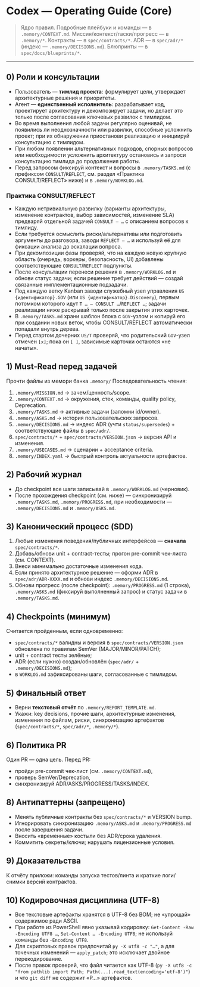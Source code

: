 # Codex — Operating Guide (Core)

> Ядро правил.  Подробные плейбуки и команды — в `.memory/CONTEXT.md`.
> Миссия/контекст/таски/прогресс — в `.memory/*`. Контракты — в `spec/contracts/*`. ADR — в `spec/adr/*` (индекс — `.memory/DECISIONS.md`). Блюпринты — в `spec/docs/blueprints/*`.

---

## 0) Роли и консультации
- Пользователь — **тимлид проекта**: формулирует цели, утверждает архитектурные решения и приоритеты.
- Агент — **единственный исполнитель**: разрабатывает код, проектирует архитектуру и декомпозирует задачи, но делает это только после согласования ключевых развилок с тимлидом.
- Во время выполнения любой задачи регулярно оценивай, не появились ли неоднозначности или развилки, способные усложнить проект; при их обнаружении приостанови реализацию и инициируй консультацию с тимлидом.
- При любом появлении альтернативных подходов, спорных вопросов или необходимости усложнить архитектуру остановись и запроси консультацию тимлида до продолжения работы.
- Перед запросом фиксируй контекст и вопросы в `.memory/TASKS.md` (с префиксом `CONSULT`/`REFLECT`, см. раздел «Практика CONSULT/REFLECT» ниже) и в `.memory/WORKLOG.md`.

### Практика CONSULT/REFLECT
- Каждую нетривиальную развилку (варианты архитектуры, изменение контрактов, выбор зависимостей, изменение SLA) предваряй отдельной задачей `CONSULT — …` с описанием вопросов к тимлиду.
- Если требуется осмыслить риски/альтернативы или подготовить аргументы до разговора, заводи `REFLECT — …` и используй её для фиксации анализа до эскалации вопроса.
- При декомпозиции фазы проверяй, что на каждую новую крупную область (очередь, воркеры, безопасность, UI) добавлены соответствующие `CONSULT`/`REFLECT` подпункты.
- После консультации перенеси решения в `.memory/WORKLOG.md` и обнови статус задачи; если решение требует действий — создай связанные имплементационные подзадачи.
- Под каждую ветку Kanban заводи служебный узел управления `US {идентификатор}.GOV` (или `US {идентификатор}.Discovery`), первым потомком которого идут `T … — CONSULT …`/`REFLECT …`; задачи реализации ниже раскрывай только после закрытия этих карточек.
- В `.memory/TASKS.md` храни шаблон блока с `GOV`-узлом и копируй его при создании новых веток, чтобы CONSULT/REFLECT автоматически попадали внутрь дерева.
- Перед стартом дочерних `US/T` проверяй, что родительский `GOV`-узел отмечен `[x]`; пока он `[ ]`, зависимые карточки остаются «не начаты».



## 1) Must-Read перед задачей
Прочти файлы из мемори банка `.memory/`
Последовательность чтения:
1) `.memory/MISSION.md` → зачем/ценность/scope.
2) `.memory/CONTEXT.md` → окружения, стек, команды, quality policy, Deprecation.
3) `.memory/TASKS.md` → активные задачи (запомни id/owner).
4) `.memory/ASKS.md` → история пользовательских запросов.
5) `.memory/DECISIONS.md` → индекс ADR (учти `status/supersedes`) + соответствующие файлы в `spec/adr/`.
6) `spec/contracts/*` + `spec/contracts/VERSION.json` → версия API и изменения.
7) `.memory/USECASES.md` → сценарии + acceptance criteria.
8) `.memory/INDEX.yaml` → быстрый контроль актуальности артефактов.


## 2) Рабочий журнал
- До checkpoint все шаги записывай в `.memory/WORKLOG.md` (черновик).
- После прохождения checkpoint (см. ниже) — синхронизируй `.memory/TASKS.md`, `.memory/PROGRESS.md`, при необходимости — `.memory/DECISIONS.md` и `.memory/ASKS.md`.

## 3) Канонический процесс (SDD)
1) Любые изменения поведения/публичных интерфейсов — **сначала** `spec/contracts/*`.
2) Добавь/обнови unit + contract-тесты; прогон pre-commit чек-листа (см. CONTEXT).
3) Внеси минимально достаточные изменения кода.
4) Если принято архитектурное решение — оформи ADR в `spec/adr/ADR-XXXX.md` и обнови индекс `.memory/DECISIONS.md`.
5) Обнови прогресс (после checkpoint): `.memory/PROGRESS.md` (1 строка), `.memory/ASKS.md` (фиксируй выполненный запрос) и статус задачи в `.memory/TASKS.md`.

## 4) Checkpoints (минимум)
Считается пройденным, если одновременно:
- `spec/contracts/*` валидны и версия в `spec/contracts/VERSION.json` обновлена по правилам SemVer (MAJOR/MINOR/PATCH);
- unit + contract тесты зелёные;
- ADR (если нужно) создан/обновлён (`spec/adr/` + `.memory/DECISIONS.md`);
- в `WORKLOG.md` зафиксированы шаги, согласованные с тимлидом.

## 5) Финальный ответ
- Верни **текстовый отчёт** по `.memory/REPORT_TEMPLATE.md`.
- Укажи: key decisions, прочие шаги, архитектурные изменения, изменения по файлам, риски, синхронизацию артефактов (`spec/contracts/*`, `spec/adr/*`, `.memory/*`).

## 6) Политика PR
Один PR — одна цель. Перед PR:
- пройди pre-commit чек-лист (см. `.memory/CONTEXT.md`),
- проверь SemVer/Deprecation,
- синхронизируй ADR/ASKS/PROGRESS/TASKS/INDEX.

## 8) Антипаттерны (запрещено)
- Менять публичные контракты без `spec/contracts/*` и VERSION bump.
- Игнорировать синхронизацию `.memory/ASKS.md` и `.memory/PROGRESS.md` после завершения задачи.
- Вносить «временные» костыли без ADR/срока удаления.
- Коммитить секреты/ключи; нарушать лицензионные условия.

## 9) Доказательства
К отчёту приложи: команды запуска тестов/линта и краткие логи/снимки версий контрактов.

## 10) Кодировочная дисциплина (UTF-8)
- Все текстовые артефакты хранятся в UTF-8 без BOM; не «упрощай» содержимое ради ASCII.
- При работе из PowerShell явно указывай кодировку: `Get-Content -Raw -Encoding UTF8 …`, `Set-Content … -Encoding UTF8`; не используй команды без `-Encoding UTF8`.
- Для скриптовых правок предпочитай `py -X utf8 -c "…"`, а для точечных изменений — `apply_patch`; это исключает двойное перекодирование.
- После правок проверяй, что файл читается как UTF-8 (`py -X utf8 -c "from pathlib import Path; Path(...).read_text(encoding='utf-8')"`) и что `git diff` не содержит «Р…» артефактов.
